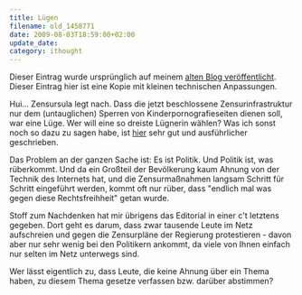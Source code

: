```yaml
---
title: Lügen
filename: old_1458771
date: 2009-08-03T18:59:00+02:00
update_date:
category: ithought
---
```

Dieser Eintrag wurde ursprünglich auf meinem [alten Blog veröffentlicht](https://stu.blogger.de/stories/1458771/). Dieser Eintrag hier ist eine Kopie mit kleinen technischen Anpassungen.

Hui… Zensursula legt nach.
Dass die jetzt beschlossene Zensurinfrastruktur nur dem (untauglichen) Sperren von Kinderpornografieseiten dienen soll, war eine Lüge. Wer will eine so dreiste Lügnerin wählen?
Was ich sonst noch so dazu zu sagen habe, ist [hier](http://www.lawblog.de/index.php/archives/2009/08/02/die-meinungsfreiheit-als-sondermull/trackback) sehr gut und ausführlicher geschrieben.

Das Problem an der ganzen Sache ist: Es ist Politik. Und Politik ist, was rüberkommt. Und da ein Großteil der Bevölkerung kaum Ahnung von der Technik des Internets hat, und die Zensurmaßnahmen langsam Schritt für Schritt eingeführt werden, kommt oft nur rüber, dass "endlich mal was gegen diese Rechtsfreihheit" getan wurde.

Stoff zum Nachdenken hat mir übrigens das Editorial in einer c't letztens gegeben. Dort geht es darum, dass zwar tausende Leute im Netz aufschreien und gegen die Zensurpläne der Regierung protestieren - davon aber nur sehr wenig bei den Politikern ankommt, da viele von Ihnen einfach nur selten im Netz unterwegs sind.

Wer lässt eigentlich zu, dass Leute, die keine Ahnung über ein Thema haben, zu diesem Thema gesetze verfassen bzw. darüber abstimmen?
